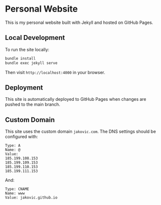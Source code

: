 # Personal Website

This is my personal website built with Jekyll and hosted on GitHub Pages.

## Local Development

To run the site locally:

```bash
bundle install
bundle exec jekyll serve
```

Then visit `http://localhost:4000` in your browser.

## Deployment

This site is automatically deployed to GitHub Pages when changes are pushed to the main branch.

## Custom Domain

This site uses the custom domain `jakovic.com`. The DNS settings should be configured with:

```
Type: A
Name: @
Value: 
185.199.108.153
185.199.109.153
185.199.110.153
185.199.111.153
```

And:
```
Type: CNAME
Name: www
Value: jakovic.github.io
``` 